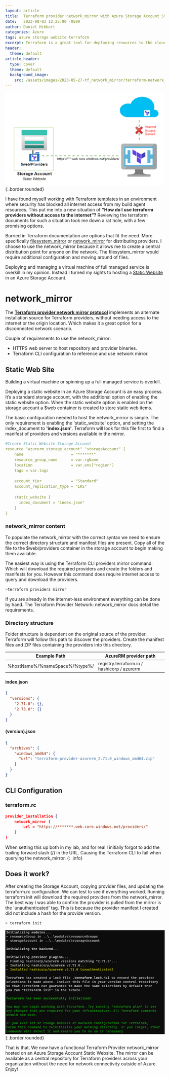 ```yaml
---
layout: article
title:  Terraform provider network_mirror with Azure Storage Account Static Website
date:   2023-08-03 12:25:00 -0500
author: Daniel Hibbert
categories: Azure
tags: azure storage website terraform
excerpt: Terraform is a great tool for deploying resources to the cloud. BUT I find myself in a situation where I don't have access to the internet. What do I do now? 
header:
  theme: default
article_header:
  type: cover
  theme: default
  background_image:
    src: /assets/images/2023-05-27-tf_network_mirror/terraform-network_mirror-1.webp
---
```

<meta property='og:title' content='Customize AAD Invite for external users with Azure Logic Apps'/>
<meta property='og:image' content='/assets/images/2023-05-27-tf_network_mirror/terraform-network_mirror-1.webp'/>
<meta property='og:description' content='Default invitation email is ugly and bad. Can we do something better?'/>

![Default AAD external invite email](/assets/images/2023-05-27-tf_network_mirror/terraform-network_mirror-1.webp){:.border.rounded}

I have found myself working with Terraform templates in an environment where security has blocked all internet access from my build agent resources. This put me into a new situation of **“How do I use terraform providers without access to the internet”?** Reviewing the terraform documents for such a situation took me down a rat hole, with a few promising options.

Burried in Terraform documentation are options that fit the need. More specifically [filesystem_mirror][tf-file_mirror] or [network_mirror][tf-network_mirror] for distributing providers. I choose to use the network_mirror because it allows me to create a central distribution point for anyone on the network. The filesystem_mirror would require additional configuration and moving around of files.

Deploying and managing a virtual machine of full managed service is overkill in my opinion. Instead I turned my sights to hosting a [Static Website][az-sa-staticwebsite] in an Azure Storage Account.

#  network_mirror

The **[Terraform provider network mirror protocol][tf_network_mirror_protocol]** implements an alternate installation source for Terraform providers, without needing access to the internet or the origin location. Which makes it a great option for a disconnected network scenario.

Couple of requirements to use the network_mirror:

- HTTPS web server to host repository and provider binaries.
- Terraform CLI configuration to reference and use network mirror.

## Static Web Site

Building a virtual machine or spinning up a full managed service is overkill. 

Deploying a static website in an Azure Storage Account is an easy process. It’s a standard storage account, with the additional option of enabling the static website option. When the static website option is enabled on the storage account a $web container is created to store static web items.

The basic configuration needed to host the network_mirror is simple. The only requirement is enabling the 'static_website' option, and setting the index_document to **'index.json'**. Terraform will look for this file first to find a manifest of providers and versions available in the mirror.

```yaml
#Create Static Website Storage Account
resource "azurerm_storage_account" "storageAccount" {
    name                     = "*******"
    resource_group_name      = var.rgName
    location                 = var.env["region"]
    tags = var.tags

    account_tier             = "Standard"
    account_replication_type = "LRS"

    static_website {
      index_document = "index.json"
    }
}
```

### network_mirror content

To populate the network_mirror with the correct syntax we need to ensure the correct directory structure and manifest files are present. Copy all of the file to the $web/providers container in the storage account to begin making them available.

The easiest way is using the Terraform CLI providers mirror command. Which will download the required providers and create the folders and manifests for you. However this command does require internet access to query and download the providers.

```sh
>terraform providers mirror
```

If you are already in the internet-less environment everything can be done by hand. The Terraform Provider Network: network_mirror docs detail the requirements.

### Directory structure

Folder structure is dependent on the original source of the provider. Terraform will follow this path to discover the providers. Create the manifest files and ZIP files containing the providers into this directory.

|Example Path|AzureRM provider path|
|---|---|
|%hostName%/%nameSpace%/%type%/|registry.terraform.io / hashicorp / azurerm|

#### index.json

```json
{
  "versions": {
    "2.71.0": {},
    "2.73.0": {}
  }
}
```

#### (version).json

```json
{
  "archives": {
    "windows_amd64": {
      "url": "terraform-provider-azurerm_2.71.0_windows_amd64.zip"
    }
  }
}
```





## CLI Configuration


### terraform.rc

```json
provider_installation {
    network_mirror {
        url = "https://*******.web.core.windows.net/providers/"
    }
}
```

When setting this up both in my lab, and for real I initially forgot to add the trailing forward slash (/) in the URL. Causing the Terraform CLI to fail when querying the network_mirror.
{: .info}

## Does it work?

After creating the Storage Account, copying provider files, and updating the terraform.rc configuration. We can test to see if everything worked. Running terraform init will download the required providers from the network_mirror. The best way I was able to confirm the provider is pulled from the mirror is the 'unauthenticated' tag. This is because the provider manifest I created did not include a hash for the provide version.

```sh
> terraform init
```

![Default AAD external invite email](/assets/images/2023-05-27-tf_network_mirror/does_it_work.webp){:.border.rounded}

That is that. We now have a functional Terraform Provider network_mirror hosted on an Azure Storage Account Static Website. The mirror can be available as a central repository for Terraform providers across your organization without the need for network connectivity outside of Azure. Enjoy!

[tf-file_mirror]: https://www.terraform.io/docs/cli/config/config-file.html#implied-local-mirror-directories
[tf-network_mirror]: https://www.terraform.io/docs/cli/config/config-file.html#network_mirror
[tf_network_mirror_protocol]: https://developer.hashicorp.com/terraform/internals/provider-network-mirror-protocol
[az-sa-staticwebsite]: https://docs.microsoft.com/en-us/azure/storage/blobs/storage-blob-static-website